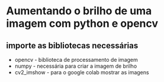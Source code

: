 # Aumentando o brilho de uma imagem com python e opencv

## importe as bibliotecas necessárias
- opencv - biblioteca de processamento de imagem
- numpy - necessária para criar a imagem de brilho
- cv2_imshow - para o google colab mostrar as imagens
